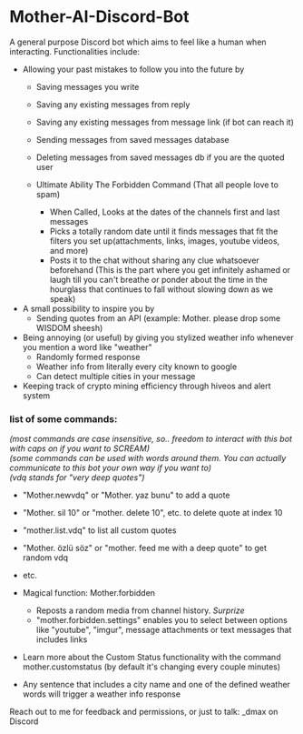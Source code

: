 # Mother-AI-Discord-Bot

A general purpose Discord bot which aims to feel like a human when interacting. Functionalities include:

- Allowing your past mistakes to follow you into the future by
  - Saving messages you write
  - Saving any existing messages from reply
  - Saving any existing messages from message link (if bot can reach it)
  - Sending messages from saved messages database
  - Deleting messages from saved messages db if you are the quoted user

  - Ultimate Ability The Forbidden Command (That all people love to spam)
    - When Called, Looks at the dates of the channels first and last messages
    - Picks a totally random date until it finds messages that fit the filters you set up(attachments, links, images, youtube videos, and more)
    - Posts it to the chat without sharing any clue whatsoever beforehand (This is the part where you get infinitely ashamed or laugh till you can't breathe or ponder about the time in the hourglass that continues to fall without slowing down as we speak)
- A small possibility to inspire you by
  - Sending quotes from an API (example: Mother. please drop some WISDOM sheesh)
- Being annoying (or useful) by giving you stylized weather info whenever you mention a word like "weather"
  - Randomly formed response 
  - Weather info from literally every city known to google
  - Can detect multiple cities in your message
- Keeping track of crypto mining efficiency through hiveos and alert system

### list of some commands:<br/>
*(most commands are case insensitive, so.. freedom to interact with this bot with caps on if you want to SCREAM)*<br/>
*(some commands can be used with words around them. You can actually communicate to this bot your own way if you want to)*<br/>
*(vdq stands for "very deep quotes")*
- "Mother.newvdq" or "Mother. yaz bunu" to add a quote
- "Mother. sil 10" or "mother. delete 10", etc. to delete quote at index 10
- "mother.list.vdq" to list all custom quotes
- "Mother. özlü söz" or "mother. feed me with a deep quote" to get random vdq 
- etc.

- Magical function: Mother.forbidden<br/>
  - Reposts a random media from channel history. *Surprize*
  - "mother.forbidden.settings" enables you to select between options like "youtube", "imgur", message attachments or text messages that includes links

- Learn more about the Custom Status functionality with the command mother.customstatus (by default it's changing every couple minutes)

- Any sentence that includes a city name and one of the defined weather words will trigger a weather info response

Reach out to me for feedback and permissions, or just to talk: _dmax on Discord

